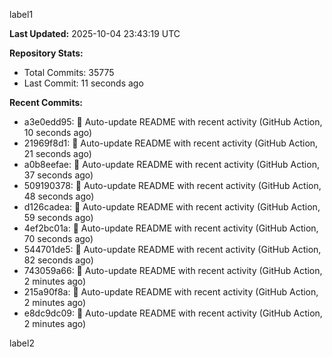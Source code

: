 
label1 
<!-- ACTIVITY_START -->
**Last Updated:** 2025-10-04 23:43:19 UTC

**Repository Stats:**
- Total Commits: 35775
- Last Commit: 11 seconds ago

**Recent Commits:**
- a3e0edd95: 🤖 Auto-update README with recent activity (GitHub Action, 10 seconds ago)
- 21969f8d1: 🤖 Auto-update README with recent activity (GitHub Action, 21 seconds ago)
- a0b8eefae: 🤖 Auto-update README with recent activity (GitHub Action, 37 seconds ago)
- 509190378: 🤖 Auto-update README with recent activity (GitHub Action, 48 seconds ago)
- d126cadea: 🤖 Auto-update README with recent activity (GitHub Action, 59 seconds ago)
- 4ef2bc01a: 🤖 Auto-update README with recent activity (GitHub Action, 70 seconds ago)
- 544701de5: 🤖 Auto-update README with recent activity (GitHub Action, 82 seconds ago)
- 743059a66: 🤖 Auto-update README with recent activity (GitHub Action, 2 minutes ago)
- 215a90f8a: 🤖 Auto-update README with recent activity (GitHub Action, 2 minutes ago)
- e8dc9dc09: 🤖 Auto-update README with recent activity (GitHub Action, 2 minutes ago)
<!-- ACTIVITY_END -->

label2

